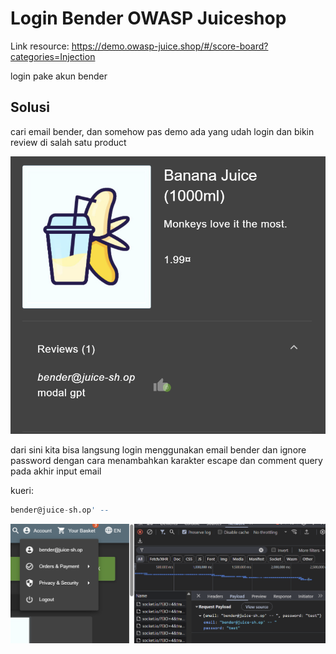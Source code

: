 # Login Bender OWASP Juiceshop

Link resource: https://demo.owasp-juice.shop/#/score-board?categories=Injection

login pake akun bender

## Solusi

cari email bender, dan somehow pas demo ada yang udah login dan bikin review di salah satu product

<img src="../kelas/img/31.png" />

dari sini kita bisa langsung login menggunakan email bender dan ignore password dengan cara menambahkan karakter escape dan comment query pada akhir input email

kueri:

```sql
bender@juice-sh.op' --
```

<img src="../kelas/img/32.png" />
